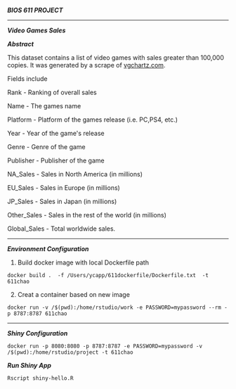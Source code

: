 ***BIOS 611 PROJECT***
***

***Video Games Sales***

***Abstract***

This dataset contains a list of video games with sales greater than 100,000 copies. It was generated by a scrape of [vgchartz.com](http://www.vgchartz.com/).

Fields include

Rank - Ranking of overall sales

Name - The games name

Platform - Platform of the games release (i.e. PC,PS4, etc.)

Year - Year of the game's release

Genre - Genre of the game

Publisher - Publisher of the game

NA_Sales - Sales in North America (in millions)

EU_Sales - Sales in Europe (in millions)

JP_Sales - Sales in Japan (in millions)

Other_Sales - Sales in the rest of the world (in millions)

Global_Sales - Total worldwide sales.
***
***Environment Configuration***
1. Build docker image with local Dockerfile path
```
docker build .  -f /Users/ycapp/611dockerfile/Dockerfile.txt  -t 611chao
```

2. Creat a container based on new image
```
docker run -v /$(pwd):/home/rstudio/work -e PASSWORD=mypassword --rm -p 8787:8787 611chao
```
***
***Shiny Configuration***
```
docker run -p 8080:8080 -p 8787:8787 -e PASSWORD=mypassword -v /$(pwd):/home/rstudio/project -t 611chao
```
***Run Shiny App***
```
Rscript shiny-hello.R
```
